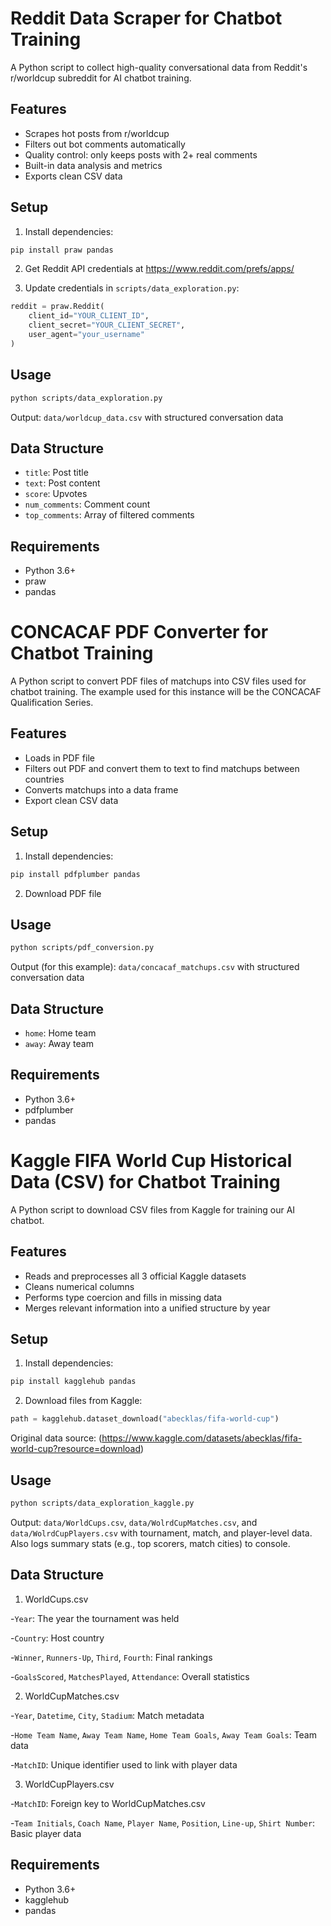 # Reddit Data Scraper for Chatbot Training

A Python script to collect high-quality conversational data from Reddit's r/worldcup subreddit for AI chatbot training.

## Features

- Scrapes hot posts from r/worldcup
- Filters out bot comments automatically
- Quality control: only keeps posts with 2+ real comments
- Built-in data analysis and metrics
- Exports clean CSV data

## Setup

1. Install dependencies:
```bash
pip install praw pandas
```

2. Get Reddit API credentials at https://www.reddit.com/prefs/apps/

3. Update credentials in `scripts/data_exploration.py`:
```python
reddit = praw.Reddit(
    client_id="YOUR_CLIENT_ID",
    client_secret="YOUR_CLIENT_SECRET", 
    user_agent="your_username"
)
```

## Usage

```bash
python scripts/data_exploration.py
```

Output: `data/worldcup_data.csv` with structured conversation data

## Data Structure

- `title`: Post title
- `text`: Post content
- `score`: Upvotes
- `num_comments`: Comment count
- `top_comments`: Array of filtered comments

## Requirements

- Python 3.6+
- praw
- pandas

# CONCACAF PDF Converter for Chatbot Training

A Python script to convert PDF files of matchups into CSV files used for chatbot training. The example used for this instance will be the CONCACAF Qualification Series.

## Features
- Loads in PDF file
- Filters out PDF and convert them to text to find matchups between countries
- Converts matchups into a data frame
- Export clean CSV data

## Setup 

1. Install dependencies:
```bash
pip install pdfplumber pandas
```

2. Download PDF file

## Usage

```bash
python scripts/pdf_conversion.py
```

Output (for this example): `data/concacaf_matchups.csv` with structured conversation data

## Data Structure

- `home`: Home team
- `away`: Away team

## Requirements

- Python 3.6+
- pdfplumber
- pandas

# Kaggle FIFA World Cup Historical Data (CSV) for Chatbot Training

A Python script to download CSV files from Kaggle for training our AI chatbot.

## Features

- Reads and preprocesses all 3 official Kaggle datasets
- Cleans numerical columns
- Performs type coercion and fills in missing data
- Merges relevant information into a unified structure by year

## Setup

1. Install dependencies:
```bash
pip install kagglehub pandas
```

2. Download files from Kaggle: 

```python
path = kagglehub.dataset_download("abecklas/fifa-world-cup")
```
Original data source: (https://www.kaggle.com/datasets/abecklas/fifa-world-cup?resource=download)

## Usage

```bash
python scripts/data_exploration_kaggle.py
```

Output: `data/WorldCups.csv`, `data/WolrdCupMatches.csv`, and `data/WolrdCupPlayers.csv` with tournament, match, and player-level data.
Also logs summary stats (e.g., top scorers, match cities) to console.

## Data Structure

1. WorldCups.csv

-`Year`: The year the tournament was held

-`Country`: Host country

-`Winner`, `Runners-Up`, `Third`, `Fourth`: Final rankings

-`GoalsScored`, `MatchesPlayed`, `Attendance`: Overall statistics

2. WorldCupMatches.csv

-`Year`, `Datetime`, `City`, `Stadium`: Match metadata

-`Home Team Name`, `Away Team Name`, `Home Team Goals`, `Away Team Goals`: Team data

-`MatchID`: Unique identifier used to link with player data

3. WorldCupPlayers.csv

-`MatchID`: Foreign key to WorldCupMatches.csv

-`Team Initials`, `Coach Name`, `Player Name`, `Position`, `Line-up`, `Shirt Number`: Basic player data

## Requirements

- Python 3.6+
- kagglehub
- pandas
